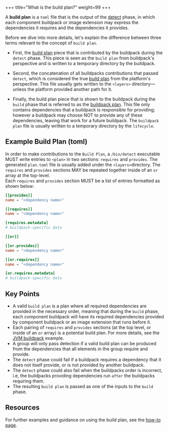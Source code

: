 +++
title="What is the build plan?"
weight=99
+++

A **build plan** is a `toml` file that is the output of the [detect](https://buildpacks.io/docs/for-buildpack-authors/concepts/lifecycle-phases/#phase-2-detect) phase, in which each component buildpack or image extension may express the dependencies it requires and the dependencies it provides.

<!--more-->

Before we dive into more details, let's explain the difference between three terms relevant to the concept of `build plan`.

* First, the [build plan](https://github.com/buildpacks/spec/blob/main/buildpack.md#build-plan-toml) piece that is contributed by the buildpack during the `detect` phase. This piece is seen as the `build plan` from buildpack's perspective and is written to a temporary directory by the buildpack.

* Second, the concatenation of all buildpacks contributions that passed `detect`, which is considered the true [build plan](https://github.com/buildpacks/spec/blob/main/platform.md#plantoml-toml) from the platform's perspective. This file usually gets written to the `<layers>` directory—unless the platform provided another path for it.

* Finally, the build plan piece that is shown to the buildpack during the `build` phase that is referred to as the [buildpack plan](https://github.com/buildpacks/spec/blob/main/buildpack.md#buildpack-plan-toml). This file only contains dependencies that a buildpack is responsible for providing; however a buildpack may choose NOT to provide any of these dependencies, leaving that work for a future buildpack. The `buildpack plan` file is usually written to a temporary directory by the `lifecycle`.

## Example Build Plan (toml)

In order to make contributions to the `Build Plan`, a `/bin/detect` executable MUST write entries to `<plan>` in two sections: `requires` and `provides`. The generated `plan.toml` file is usually added under the `<layers>`directory.
The `requires` and `provides` sections MAY be repeated together inside of an `or` array at the top-level.  
Each `requires` and `provides` section MUST be a list of entries formatted as shown below:

```toml
[[provides]]
name = "<dependency name>"

[[requires]]
name = "<dependency name>"

[requires.metadata]
# buildpack-specific data

[[or]]

[[or.provides]]
name = "<dependency name>"

[[or.requires]]
name = "<dependency name>"

[or.requires.metadata]
# buildpack-specific data

```  

## Key Points
  
* A valid `build plan` is a plan where all required dependencies are provided in the necessary order, meaning that during the `build` phase, each component buildpack will have its required dependencies provided by component buildpack or an image extension that runs before it.
* Each pairing of `requires` and `provides` sections (at the top level, or inside of an `or` array) is a potential build plan. For more details, see the [JVM buildpack](https://buildpacks.io/docs/for-buildpack-authors/how-to/write-buildpacks/use-build-plan/#example-jvm-buildpack) example.
* A group will only pass detection if a valid build plan can be produced from the dependencies that all elements in the group require and provide.
* The `detect` phase could fail if a buildpack requires a dependency that it does not itself provide, or is not provided by another buildpack.
* The `detect` phase could also fail when the buildpacks order is incorrect, i.e, the buildpacks providing dependencies run `after` the buildpacks requiring them.
* The resulting `build plan` is passed as one of the inputs to the `build` phase.

## Resources

For further examples and guidance on using the build plan, see the [how-to page]( https://buildpacks.io/docs/for-buildpack-authors/how-to/write-buildpacks/use-build-plan/).

